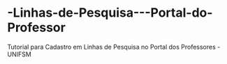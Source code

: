 # -Linhas-de-Pesquisa---Portal-do-Professor
Tutorial para Cadastro em Linhas de Pesquisa no Portal dos Professores - UNIFSM
